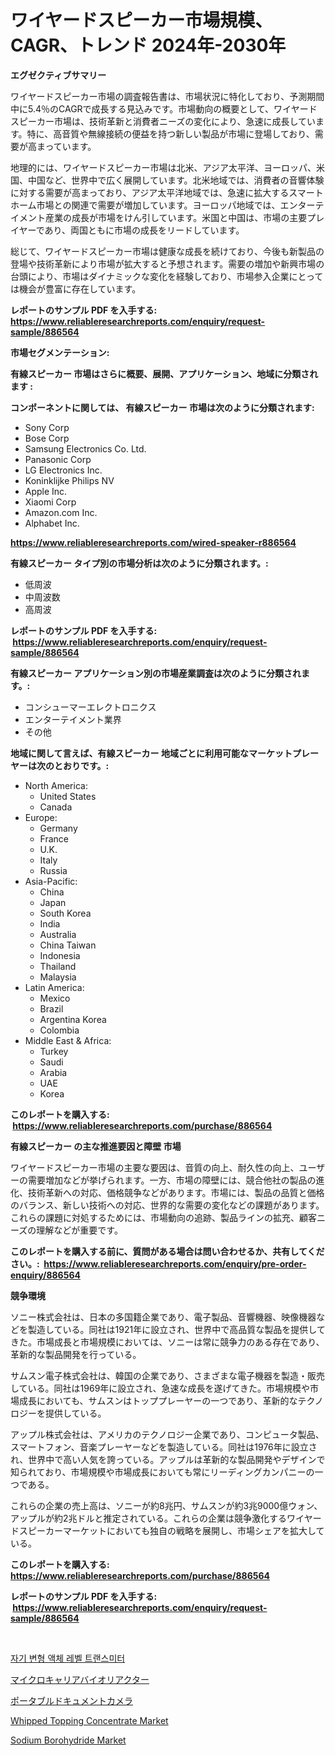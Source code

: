 <p><h1>ワイヤードスピーカー市場規模、CAGR、トレンド 2024年-2030年</h1></p><p><strong>エグゼクティブサマリー</strong></p>
<p><p>ワイヤードスピーカー市場の調査報告書は、市場状況に特化しており、予測期間中に5.4％のCAGRで成長する見込みです。市場動向の概要として、ワイヤードスピーカー市場は、技術革新と消費者ニーズの変化により、急速に成長しています。特に、高音質や無線接続の便益を持つ新しい製品が市場に登場しており、需要が高まっています。</p><p>地理的には、ワイヤードスピーカー市場は北米、アジア太平洋、ヨーロッパ、米国、中国など、世界中で広く展開しています。北米地域では、消費者の音響体験に対する需要が高まっており、アジア太平洋地域では、急速に拡大するスマートホーム市場との関連で需要が増加しています。ヨーロッパ地域では、エンターテイメント産業の成長が市場をけん引しています。米国と中国は、市場の主要プレイヤーであり、両国ともに市場の成長をリードしています。</p><p>総じて、ワイヤードスピーカー市場は健康な成長を続けており、今後も新製品の登場や技術革新により市場が拡大すると予想されます。需要の増加や新興市場の台頭により、市場はダイナミックな変化を経験しており、市場参入企業にとっては機会が豊富に存在しています。</p></p>
<p><strong>レポートのサンプル PDF を入手する: <a href="https://www.reliableresearchreports.com/enquiry/request-sample/886564">https://www.reliableresearchreports.com/enquiry/request-sample/886564</a></strong></p>
<p><strong>市場セグメンテーション:</strong></p>
<p><strong> 有線スピーカー 市場はさらに概要、展開、アプリケーション、地域に分類されます :</strong></p>
<p><strong>コンポーネントに関しては、 有線スピーカー 市場は次のように分類されます: &nbsp;</strong></p>
<p><ul><li>Sony Corp</li><li>Bose Corp</li><li>Samsung Electronics Co. Ltd.</li><li>Panasonic Corp</li><li>LG Electronics Inc.</li><li>Koninklijke Philips NV</li><li>Apple Inc.</li><li>Xiaomi Corp</li><li>Amazon.com Inc.</li><li>Alphabet Inc.</li></ul></p>
<p><strong><a href="https://www.reliableresearchreports.com/wired-speaker-r886564">https://www.reliableresearchreports.com/wired-speaker-r886564</a></strong></p>
<p><strong> 有線スピーカー タイプ別の市場分析は次のように分類されます。:</strong></p>
<p><ul><li>低周波</li><li>中周波数</li><li>高周波</li></ul></p>
<p><strong>レポートのサンプル PDF を入手する: &nbsp;<a href="https://www.reliableresearchreports.com/enquiry/request-sample/886564">https://www.reliableresearchreports.com/enquiry/request-sample/886564</a></strong></p>
<p><strong> 有線スピーカー アプリケーション別の市場産業調査は次のように分類されます。:</strong></p>
<p><ul><li>コンシューマーエレクトロニクス</li><li>エンターテイメント業界</li><li>その他</li></ul></p>
<p><strong>地域に関して言えば、有線スピーカー 地域ごとに利用可能なマーケットプレーヤーは次のとおりです。:</strong></p>
<p><ul>
    <li>
        North America:
        <ul>
            <li>United States</li>
            <li>Canada</li>
        </ul>
    </li>
    <li>
        Europe:
        <ul>
            <li>Germany</li>
            <li>France</li>
            <li>U.K.</li>
            <li>Italy</li>
            <li>Russia</li>
        </ul>
    </li>
    <li>
        Asia-Pacific:
        <ul>
            <li>China</li>
            <li>Japan</li>
            <li>South Korea</li>
            <li>India</li>
            <li>Australia</li>
            <li>China Taiwan</li>
            <li>Indonesia</li>
            <li>Thailand</li>
            <li>Malaysia</li>
        </ul>
    </li>
    <li>
        Latin America:
        <ul>
            <li>Mexico</li>
            <li>Brazil</li>
            <li>Argentina Korea</li>
            <li>Colombia</li>
        </ul>
    </li>
    <li>
        Middle East & Africa:
        <ul>
            <li>Turkey</li>
            <li>Saudi</li>
            <li>Arabia</li>
            <li>UAE</li>
            <li>Korea</li>
        </ul>
    </li>
    </ul></p>
<p><strong>このレポートを購入する: &nbsp;<a href="https://www.reliableresearchreports.com/purchase/886564">https://www.reliableresearchreports.com/purchase/886564</a></strong></p>
<p><strong>有線スピーカー の主な推進要因と障壁 市場</strong></p>
<p><p>ワイヤードスピーカー市場の主要な要因は、音質の向上、耐久性の向上、ユーザーの需要増加などが挙げられます。一方、市場の障壁には、競合他社の製品の進化、技術革新への対応、価格競争などがあります。市場には、製品の品質と価格のバランス、新しい技術への対応、世界的な需要の変化などの課題があります。これらの課題に対処するためには、市場動向の追跡、製品ラインの拡充、顧客ニーズの理解などが重要です。</p></p>
<p><strong>このレポートを購入する前に、質問がある場合は問い合わせるか、共有してください。:&nbsp; <a href="https://www.reliableresearchreports.com/enquiry/pre-order-enquiry/886564">https://www.reliableresearchreports.com/enquiry/pre-order-enquiry/886564</a></strong></p>
<p><strong>競争環境</strong></p>
<p><p>ソニー株式会社は、日本の多国籍企業であり、電子製品、音響機器、映像機器などを製造している。同社は1921年に設立され、世界中で高品質な製品を提供してきた。市場成長と市場規模においては、ソニーは常に競争力のある存在であり、革新的な製品開発を行っている。</p><p>サムスン電子株式会社は、韓国の企業であり、さまざまな電子機器を製造・販売している。同社は1969年に設立され、急速な成長を遂げてきた。市場規模や市場成長においても、サムスンはトッププレーヤーの一つであり、革新的なテクノロジーを提供している。</p><p>アップル株式会社は、アメリカのテクノロジー企業であり、コンピュータ製品、スマートフォン、音楽プレーヤーなどを製造している。同社は1976年に設立され、世界中で高い人気を誇っている。アップルは革新的な製品開発やデザインで知られており、市場規模や市場成長においても常にリーディングカンパニーの一つである。</p><p>これらの企業の売上高は、ソニーが約8兆円、サムスンが約3兆9000億ウォン、アップルが約2兆ドルと推定されている。これらの企業は競争激化するワイヤードスピーカーマーケットにおいても独自の戦略を展開し、市場シェアを拡大している。</p></p>
<p><strong>このレポートを購入する: &nbsp; <a href="https://www.reliableresearchreports.com/purchase/886564">https://www.reliableresearchreports.com/purchase/886564</a></strong></p>
<p><strong>レポートのサンプル PDF を入手する: &nbsp;<a href="https://www.reliableresearchreports.com/enquiry/request-sample/886564">https://www.reliableresearchreports.com/enquiry/request-sample/886564</a></strong><strong></strong></p>
<p>&nbsp;</p>
<p><p><a href="https://github.com/KellyLyncyh543964/Market-Research-Report-List-1/blob/main/743938018346.md">자기 변형 액체 레벨 트랜스미터</a></p><p><a href="https://github.com/mohamedbakry57/Market-Research-Report-List-3/blob/main/165191420035.md">マイクロキャリアバイオリアクター</a></p><p><a href="https://github.com/roulaayoub-saad/Market-Research-Report-List-1/blob/main/708673720033.md">ポータブルドキュメントカメラ</a></p><p><a href="https://github.com/arionmp/Market-Research-Report-List-2/blob/main/whipped-topping-concentrate-market.md">Whipped Topping Concentrate Market</a></p><p><a href="https://issuu.com/reportprime-2/docs/sodium-borohydride-market-size-2030.pptx">Sodium Borohydride Market</a></p></p>